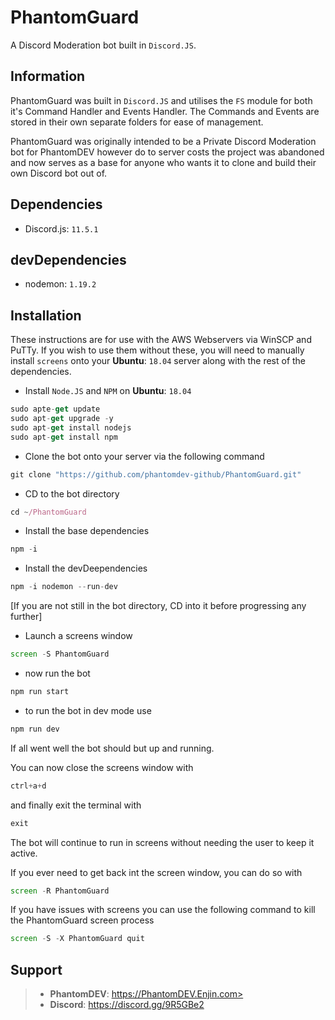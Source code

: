 # PhantomGuard
A Discord Moderation bot built in `Discord.JS`.

## Information
PhantomGuard was built in `Discord.JS` and utilises the `FS` module for both it's Command Handler and Events Handler.
The Commands and Events are stored in their own separate folders for ease of management.

PhantomGuard was originally intended to be a Private Discord Moderation bot for PhantomDEV however do to server costs the project was abandoned and now serves as a base for anyone who wants it to clone and build their own Discord bot out of.

## Dependencies
- Discord.js: `11.5.1`

## devDependencies
- nodemon: `1.19.2`

## Installation
These instructions are for use with the AWS Webservers via WinSCP and PuTTy.  If you wish to use them without these, you will need to manually install `screens` onto your **Ubuntu**: `18.04` server along with the rest of the dependencies.

- Install `Node.JS` and `NPM` on **Ubuntu**: `18.04`

```js
sudo apte-get update
sudo apt-get upgrade -y
sudo apt-get install nodejs
sudo apt-get install npm
```

- Clone the bot onto your server via the following command

```js
git clone "https://github.com/phantomdev-github/PhantomGuard.git"
```

- CD to the bot directory

```js
cd ~/PhantomGuard
```

- Install the base dependencies

```js
npm -i
```

- Install the devDeependencies

```js
npm -i nodemon --run-dev
```

[If you are not still in the bot directory, CD into it before progressing any further]

- Launch a screens window

```js
screen -S PhantomGuard
```

- now run the bot

```js
npm run start
```

- to run the bot in dev mode use

```js
npm run dev
```

If all went well the bot should but up and running.

You can now close the screens window with

```js
ctrl+a+d
```

 and finally exit the terminal with
 
```js
exit
```

The bot will continue to run in screens without needing the user to keep it active.

If you ever need to get back int the screen window, you can do so with

```js
screen -R PhantomGuard
```

If you have issues with screens you can use the following command to kill the PhantomGuard screen process

```js
screen -S -X PhantomGuard quit
```

## Support

>- **PhantomDEV**: https://PhantomDEV.Enjin.com>
>- **Discord**: https://discord.gg/9R5GBe2
